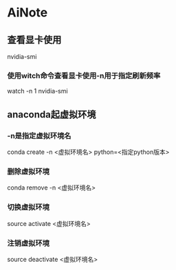 # AiNote


## 查看显卡使用
nvidia-smi
### 使用witch命令查看显卡使用-n用于指定刷新频率
watch -n 1 nvidia-smi


## anaconda起虚拟环境 
### -n是指定虚拟环境名
conda create -n <虚拟环境名> python=<指定python版本>
### 删除虚拟环境
conda remove -n <虚拟环境名>
### 切换虚拟环境
source activate <虚拟环境名>
### 注销虚拟环境
source deactivate <虚拟环境名>
